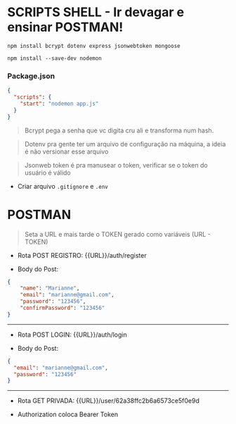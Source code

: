 # SCRIPTS SHELL - Ir devagar e ensinar POSTMAN!

```shell
npm install bcrypt dotenv express jsonwebtoken mongoose

npm install --save-dev nodemon
```

### Package.json

```json
{
  "scripts": {
    "start": "nodemon app.js"
  }
}
```

> Bcrypt pega a senha que vc digita cru ali e transforma num hash.

> Dotenv pra gente ter um arquivo de configuração na máquina, a ideia é não versionar esse arquivo

> Jsonweb token é pra manusear o token, verificar se o token do usuário é válido

- Criar arquivo `.gitignore` e `.env`


# POSTMAN

> Seta a URL e mais tarde o TOKEN gerado como variáveis (URL - TOKEN)

- Rota POST REGISTRO: {{URL}}/auth/register

- Body do Post:

```json
{
    "name": "Marianne",
    "email": "marianne@gmail.com",
    "password": "123456",
    "confirmPassword": "123456"
}
```

----------------------------

- Rota POST LOGIN: {{URL}}/auth/login

- Body do Post:

```json
{
  "email": "marianne@gmail.com",
  "password": "123456"
}
```

-------------------------------------

- Rota GET PRIVADA: {{URL}}/user/62a38ffc2b6a6573ce5f0e9d

- Authorization coloca Bearer Token
